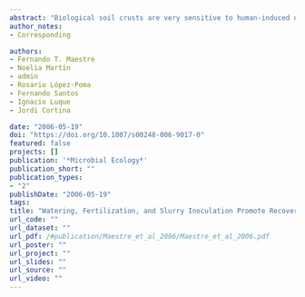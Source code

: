 ```yaml
---
abstract: "Biological soil crusts are very sensitive to human-induced disturbances and are in a degraded state in many areas throughout their range. Given their importance in the functioning of arid and semiarid ecosystems, restoring these crusts may contribute to the recovery of ecosystem functionality in degraded areas. We conducted a factorial microcosm experiment to evaluate the effects of inoculation type (discrete fragments vs slurry), fertilization (control vs addition of composted sewage sludge), and watering frequency (two vs five times per week) on the cyanobacterial composition, nitrogen fixation, chlorophyll content, and net CO2 exchange rate of biological soil crusts inoculated on a semiarid degraded soil from SE Spain. Six months after the inoculation, the highest rates of nitrogen fixation and chlorophyll a content were found when the biological crusts were inoculated as slurry, composted sewage sludge was added, and the microcosms were watered five times per week. Net CO2 exchange rate increased when biological crusts were inoculated as slurry and the microcosms were watered five times per week. Denaturing gradient gel electrophoresis fingerprints and phylogenetic analyses indicated that most of the cyanobacterial species already present in the inoculated crust had the capability to spread and colonize the surface of the surrounding soil. These analyses showed that cyanobacterial communities were less diverse when the microcosms were watered five times per week, and that watering frequency (followed in importance by the addition of composted sewage sludge and inoculation type) was the treatment that most strongly influenced their composition. Our results suggest that the inoculation of biological soil crusts in the form of slurry combined with the addition of composted sewage sludge could be a suitable technique to accelerate the recovery of the composition and functioning of biological soil crusts in drylands."
author_notes:
- Corresponding

authors:
- Fernando T. Maestre
- Noelia Martín
- admin 
- Rosario López-Poma
- Fernando Santos
- Ignacio Luque
- Jordi Cortina

date: "2006-05-19"
doi: "https://doi.org/10.1007/s00248-006-9017-0"
featured: false
projects: []
publication: '*Microbial Ecology*'
publication_short: ""
publication_types:
- "2"
publishDate: "2006-05-19"
tags:
title: "Watering, Fertilization, and Slurry Inoculation Promote Recovery of Biological Crust Function in Degraded Soils"
url_code: ""
url_dataset: ""
url_pdf: /#publication/Maestre_et_al_2006/Maestre_et_al_2006.pdf
url_poster: ""
url_project: ""
url_slides: ""
url_source: ""
url_video: ""
---
```


